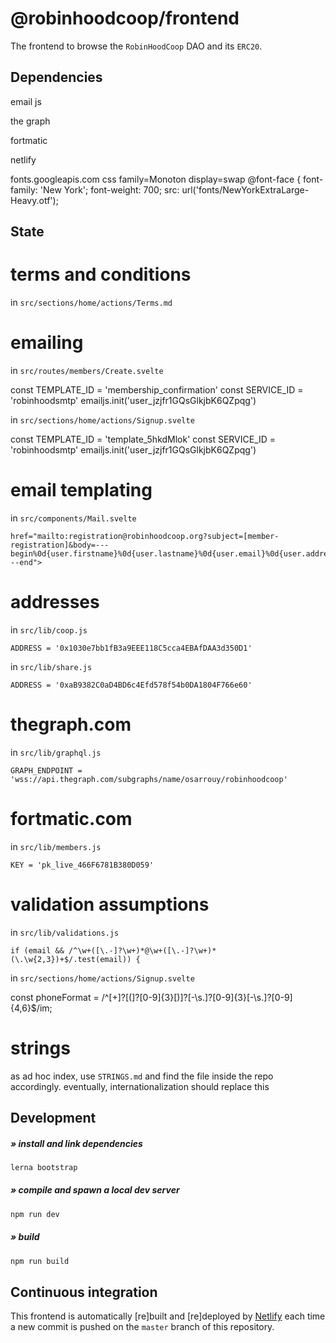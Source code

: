 # @robinhoodcoop/frontend

The frontend to browse the `RobinHoodCoop` DAO and its `ERC20`.

## Dependencies

  email js

  the graph

  fortmatic

  netlify

fonts.googleapis.com
css family=Monoton display=swap
@font-face {
  font-family: 'New York';
  font-weight: 700;
  src: url('fonts/NewYorkExtraLarge-Heavy.otf');

## State

# terms and conditions

in `src/sections/home/actions/Terms.md`

# emailing

in `src/routes/members/Create.svelte`

  const TEMPLATE_ID = 'membership_confirmation'
  const SERVICE_ID  = 'robinhoodsmtp'
  emailjs.init('user_jzjfr1GQsGlkjbK6QZpqg')


in `src/sections/home/actions/Signup.svelte`

  const TEMPLATE_ID = 'template_5hkdMlok'
  const SERVICE_ID  = 'robinhoodsmtp'
  emailjs.init('user_jzjfr1GQsGlkjbK6QZpqg')

# email templating

in `src/components/Mail.svelte`

    href="mailto:registration@robinhoodcoop.org?subject=[member-registration]&body=---begin%0d{user.firstname}%0d{user.lastname}%0d{user.email}%0d{user.address}%0d---end">

# addresses

in `src/lib/coop.js`

    ADDRESS = '0x1030e7bb1fB3a9EEE118C5cca4EBAfDAA3d350D1'

in `src/lib/share.js`

    ADDRESS = '0xaB9382C0aD4BD6c4Efd578f54b0DA1804F766e60'

# thegraph.com

in `src/lib/graphql.js`

    GRAPH_ENDPOINT = 'wss://api.thegraph.com/subgraphs/name/osarrouy/robinhoodcoop'

# fortmatic.com

in `src/lib/members.js`

    KEY = 'pk_live_466F6781B380D059'

# validation assumptions

in `src/lib/validations.js`

    if (email && /^\w+([\.-]?\w+)*@\w+([\.-]?\w+)*(\.\w{2,3})+$/.test(email)) {

in `src/sections/home/actions/Signup.svelte`

  const phoneFormat = /^[\+]?[(]?[0-9]{3}[)]?[-\s\.]?[0-9]{3}[-\s\.]?[0-9]{4,6}$/im;

# strings

as ad hoc index, use `STRINGS.md` and find the file inside the repo accordingly. eventually, internationalization should replace this

## Development

##### » install and link dependencies

```sh
lerna bootstrap
```

##### » compile and spawn a local dev server

```sh
npm run dev
```

##### » build

```sh
npm run build
```

## Continuous integration

This frontend is automatically [re]built and [re]deployed by [Netlify](https://www.netlify.com) each time a new commit is pushed on the `master` branch of this repository.
